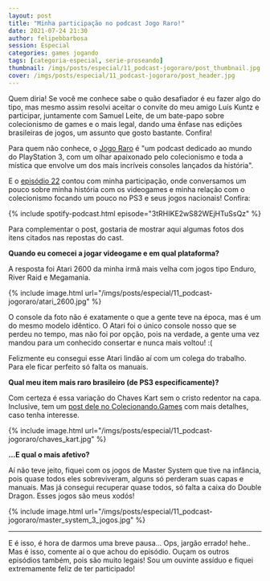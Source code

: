 ```yaml
---
layout: post
title: "Minha participação no podcast Jogo Raro!"
date: 2021-07-24 21:30
author: felipebbarbosa
session: Especial
categories: games jogando
tags: [categoria-especial, serie-proseando]
thumbnail: /imgs/posts/especial/11_podcast-jogoraro/post_thumbnail.jpg
cover: /imgs/posts/especial/11_podcast-jogoraro/post_header.jpg
---
```


Quem diria! Se você me conhece sabe o quão desafiador é eu fazer algo do tipo, mas mesmo assim resolvi aceitar o convite do meu amigo Luís Kuntz e participar, juntamente com Samuel Leite, de um bate-papo sobre colecionismo de games e o mais legal, dando uma ênfase nas edições brasileiras de jogos, um assunto que gosto bastante. Confira!

<!--more-->

Para quem não conhece, o [Jogo Raro](https://www.podpage.com/jogo-raro/) é "um podcast dedicado ao mundo do PlayStation 3, com um olhar apaixonado pelo colecionismo e toda a mística que envolve um dos mais incríveis consoles lançados da história".

E o [episódio 22](https://www.podpage.com/jogo-raro/ep-22-entrevista-felipe-barbosa-video-game-com-cerveja/) contou com minha participação, onde conversamos um pouco sobre minha história com os videogames e minha relação com o colecionismo focando um pouco no PS3 e seus jogos nacionais! Confira:

{% include spotify-podcast.html episode="3tRHIKE2wS82WEjHTuSsQz" %}

Para complementar o post, gostaria de mostrar aqui algumas fotos dos itens citados nas repostas do cast.

**Quando eu comecei a jogar videogame e em qual plataforma?**

A resposta foi Atari 2600 da minha irmã mais velha com jogos tipo Enduro, River Raid e Megamania.

{% include image.html url="/imgs/posts/especial/11_podcast-jogoraro/atari_2600.jpg" %}

O console da foto não é exatamente o que a gente teve na época, mas é um do mesmo modelo idêntico. O Atari foi o único console nosso que se perdeu no tempo, mas não foi por opção, pois na verdade, a gente uma vez mandou para um conhecido consertar e nunca mais voltou! :(

Felizmente eu consegui esse Atari lindão aí com um colega do trabalho. Para ele ficar perfeito só falta os manuais.

**Qual meu item mais raro brasileiro (de PS3 especificamente)?**

Com certeza é essa variação do Chaves Kart sem o cristo redentor na capa. Inclusive, tem um [post dele no Colecionando.Games](https://blog.colecionando.games/chaves-kart-ps3-capa-alternativa/) com mais detalhes, caso tenha interesse.

{% include image.html url="/imgs/posts/especial/11_podcast-jogoraro/chaves_kart.jpg" %}

**...E qual o mais afetivo?**

Aí não teve jeito, fiquei com os jogos de Master System que tive na infância, pois quase todos eles sobreviveram, alguns só perderam suas capas e manuais. Mas já consegui recuperar quase todos, só falta a caixa do Double Dragon. Esses jogos são meus xodós!

{% include image.html url="/imgs/posts/especial/11_podcast-jogoraro/master_system_3_jogos.jpg" %}

- - -

E é isso, é hora de darmos uma breve pausa... Ops, jargão errado! hehe.. Mas é isso, comente aí o que achou do episódio. Ouçam os outros episódios também, pois são muito legais! Sou um ouvinte assíduo e fiquei extremamente feliz de ter participado!